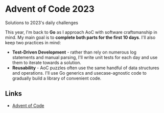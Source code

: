 # Advent of Code 2023
Solutions to 2023's daily challenges 

This year, I'm back to **Go** as I approach AoC with software craftsmanship in mind.  My main goal is to **complete both parts for the first 10 days**.  I'll also keep two practices in mind:

* **Test-Driven Development** - rather than rely on numerous log statements and manual parsing, I'll write unit tests for each day and use them to iterate towards a solution.
* **Reusability** - AoC puzzles often use the same handful of data structures and operations.  I'll use Go generics and usecase-agnostic code to gradually build a library of convenient code.

## Links
* [Advent of Code](https://adventofcode.com)
